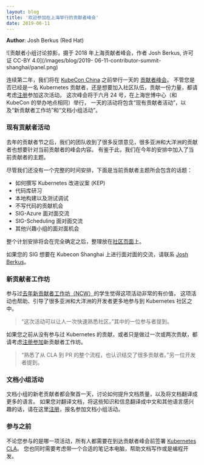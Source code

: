 ```yaml
---
layout: blog
title: '欢迎参加在上海举行的贡献者峰会'
date: 2019-06-11
---
```


<!-- ---
layout: blog
title: 'Join us at the Contributor Summit in Shanghai'
date: 2019-06-11
--- -->

**Author**: Josh Berkus (Red Hat)

<!-- ![Picture of contributor panel at 2018 Shanghai contributor summit.  Photo by Josh Berkus, licensed CC-BY 4.0](/images/blog/2019-
06-11-contributor-summit-shanghai/panel.png) -->

![贡献者小组讨论掠影，摄于 2018 年上海贡献者峰会，作者 Josh Berkus, 许可证 CC-BY 4.0](/images/blog/2019-
06-11-contributor-summit-shanghai/panel.png)

<!-- For the second year, we will have [a Contributor Summit event](https://www.lfasiallc.com/events/contributors-summit-china-2019/) the day before [KubeCon China](https://events.linuxfoundation.cn/events/kubecon-cloudnativecon-china-2019/) in Shanghai. If you already contribute to Kubernetes or would like to contribute, please consider attending and [register](https://www.lfasiallc.com/events/contributors-summit-china-2019/register/). The Summit will be held June 24th, at the Shanghai Expo Center (the same location where KubeCon will take place), and will include a Current Contributor Day as well as the New Contributor Workshop and the Documentation Sprints. -->

连续第二年，我们将在 [KubeCon China](https://events.linuxfoundation.cn/events/kubecon-cloudnativecon-china-2019/) 之前举行一天的 [贡献者峰会](https://www.lfasiallc.com/events/contributors-summit-china-2019/)。
不管您是否已经是一名 Kubernetes 贡献者，还是想要加入社区队伍，贡献一份力量，都请考虑[注册](https://www.lfasiallc.com/events/contributors-summit-china-2019/register/)参加这次活动。
这次峰会将于六月 24 号，在上海世博中心（和 KubeCon 的举办地点相同）举行，
一天的活动将包含“现有贡献者活动”，以及“新贡献者工作坊”和“文档小组活动”。

<!-- ### Current Contributor Day -->

### 现有贡献者活动

<!-- After last year's Contributor Day, our team received feedback that many of our contributors in Asia and Oceania would like content for current contributors as well. As such, we have added a Current Contributor track to the schedule. -->

去年的贡献者节之后，我们的团队收到了很多反馈意见，很多亚洲和大洋洲的贡献者也想要针对当前贡献者的峰会内容。
有鉴于此，我们在今年的安排中加入了当前贡献者的主题。

<!-- While we do not yet have a full schedule up, the topics covered in the current contributor track will include: -->

尽管我们还没有一个完整的时间安排，下面是当前贡献者主题所会包含的话题：

<!-- * How to write a KEP (Kubernetes Enhancement Proposal)
* Codebase and repository review
* Local Build & Test troubleshooting session
* Guide to Non-Code Contribution opportunities
* SIG-Azure face-to-face meeting
* SIG-Scheduling face-to-face meeting
* Other SIG face-to-face meetings as we confirm them -->

* 如何撰写 Kubernetes 改进议案 (KEP)
* 代码库研习
* 本地构建以及测试调试
* 不写代码的贡献机会
* SIG-Azure 面对面交流
* SIG-Scheduling 面对面交流
* 其他兴趣小组的面对面机会

<!-- The schedule will be on [the Community page](https://github.com/kubernetes/community/tree/master/events/2019/06-contributor-summit) once it is complete. -->

整个计划安排将会在完全确定之后，整理放在[社区页面](https://github.com/kubernetes/community/tree/master/events/2019/06-contributor-summit)上。

<!-- If your SIG wants to have a face-to-face meeting at Kubecon Shanghai, please contact [Josh Berkus](mailto:jberkus@redhat.com). -->

如果您的 SIG 想要在 Kubecon Shanghai 上进行面对面的交流，请联系 [Josh Berkus](mailto:jberkus@redhat.com)。

<!-- ### New Contributor Workshop -->
### 新贡献者工作坊

<!-- Students at [last year's New Contributor Workshop](/blog/2018/12/05/new-contributor-workshop-shanghai/) (NCW) found it to be extremely valuable, and the event helped to orient a few of the many Asian and Pacific developers looking to participate in the Kubernetes community. -->

参与过[去年新贡献者工作坊（NCW）](/blog/2018/12/05/new-contributor-workshop-shanghai/)的学生觉得这项活动非常的有价值，
这项活动也帮助、引导了很多亚洲和大洋洲的开发者更多地参与到 Kubernetes 社区之中。

<!-- > "It's a one-stop-shop for becoming familiar with the community." said one participant. -->

> “这次活动可以让人一次快速熟悉社区。”其中的一位参与者提到。

<!-- If you have not contributed to Kubernetes before, or have only done one or two things, please consider [enrolling](https://www.lfasiallc.com/events/contributors-summit-china-2019/register/) in the NCW. -->

如果您之前从没有参与过 Kubernetes 的贡献，或者只是做过一次或两次贡献，都请考虑[注册参加](https://www.lfasiallc.com/events/contributors-summit-china-2019/register/)新贡献者工作坊。

<!-- > "Got to know the process from signing CLA to PR and made friends with other contributors." said another. -->

> “熟悉了从 CLA 到 PR 的整个流程，也认识结交了很多贡献者。”另一位开发者提到。

<!-- ### Documentation Sprints -->

### 文档小组活动

<!-- Both old and new contributors on our Docs Team will spend a day both improving our documentation and translating it into other languages. If you are interested in having better documentation, fully localized into Chinese and other languages, please [sign up](https://www.lfasiallc.com/events/contributors-summit-china-2019/register/) to help with the Doc Sprints. -->

文档小组的新老贡献者都会聚首一天，讨论如何提升文档质量，以及将文档翻译成更多的语言。
如果您对翻译文档，将这些知识和信息翻译成中文和其他语言感兴趣的话，请在这里[注册](https://www.lfasiallc.com/events/contributors-summit-china-2019/register/)，报名参加文档小组活动。

<!-- ### Before you attend -->

### 参与之前

<!-- Regardless of where you participate, everyone at the Contributor Summit should [sign the Kubernetes Contributor License Agreement](https://git.k8s.io/community/CLA.md#the-contributor-license-agreement) (CLA) before coming to the conference. You should also bring a laptop suitable for working on documentation or code development. -->

不论您参与的是哪一项活动，所有人都需要在到达贡献者峰会前签署 [Kubernetes CLA](https://git.k8s.io/community/CLA.md#the-contributor-license-agreement)。
您也同时需要考虑带一个合适的笔记本电脑，帮助文档写作或是编程开发。
